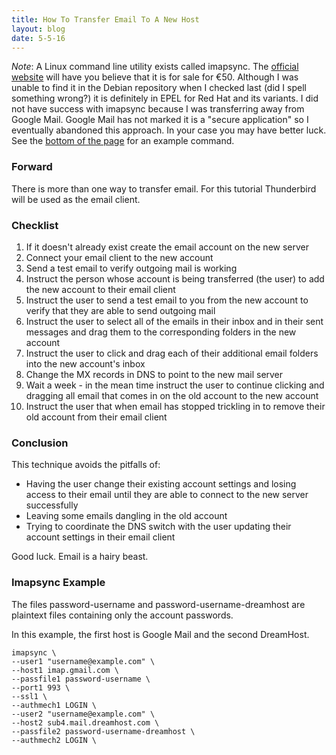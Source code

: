 ```yaml
---
title: How To Transfer Email To A New Host
layout: blog
date: 5-5-16
---
```

_Note_: A Linux command line utility exists called imapsync. The [official website](http://imapsync.lamiral.info/) will have you believe that it is for sale for €50. Although I was unable to find it in the Debian repository when I checked last (did I spell something wrong?) it is definitely in EPEL for Red Hat and its variants. I did not have success with imapsync because I was transferring away from Google Mail. Google Mail has not marked it is a "secure application" so I eventually abandoned this approach. In your case you may have better luck. See the [bottom of the page](#imapsync-example) for an example command.

### Forward

There is more than one way to transfer email. For this tutorial Thunderbird will be used as the email client.

### Checklist

1. If it doesn't already exist create the email account on the new server
1. Connect your email client to the new account
1. Send a test email to verify outgoing mail is working
1. Instruct the person whose account is being transferred (the user) to add the new account to their email client
1. Instruct the user to send a test email to you from the new account to verify that they are able to send outgoing mail
1. Instruct the user to select all of the emails in their inbox and in their sent messages and drag them to the corresponding folders in the new account
1. Instruct the user to click and drag each of their additional email folders into the new account's inbox
1. Change the MX records in DNS to point to the new mail server
1. Wait a week - in the mean time instruct the user to continue clicking and dragging all email that comes in on the old account to the new account
1. Instruct the user that when email has stopped trickling in to remove their old account from their email client

### Conclusion

This technique avoids the pitfalls of:

* Having the user change their existing account settings and losing access to their email until they are able to connect to the new server successfully
* Leaving some emails dangling in the old account
* Trying to coordinate the DNS switch with the user updating their account settings in their email client

Good luck. Email is a hairy beast.

### Imapsync Example

The files password-username and password-username-dreamhost are plaintext files containing only the account passwords.

In this example, the first host is Google Mail and the second DreamHost.

    imapsync \
    --user1 "username@example.com" \
    --host1 imap.gmail.com \
    --passfile1 password-username \
    --port1 993 \
    --ssl1 \
    --authmech1 LOGIN \
    --user2 "username@example.com" \
    --host2 sub4.mail.dreamhost.com \
    --passfile2 password-username-dreamhost \
    --authmech2 LOGIN \